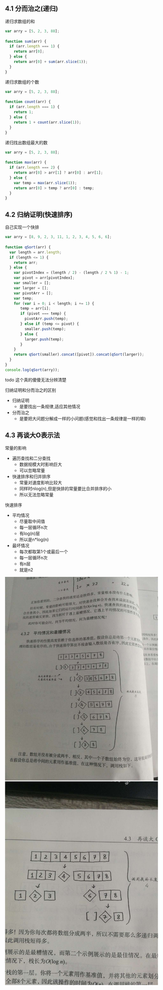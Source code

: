 ## 4.1 分而治之(递归)

递归求数组的和
```javascript
var arry = [5, 2, 3, 88];

function sum(arr) {
  if (arr.length === 1) {
    return arr[0];
  } else {
    return arr[0] + sum(arr.slice(1));
  }
}
```

递归求数组的个数
```javascript
var arry = [5, 2, 3, 88];

function count(arr) {
  if (arr.length === 1) {
    return 1;
  } else {
    return 1 + count(arr.slice(1));
  }
}
```

递归找出数组最大的数
```javascript
var arry = [5, 2, 3, 88];

function max(arr) {
  if (arr.length === 2) {
    return arr[0] > arr[1] ? arr[0] : arr[1];
  } else {
    var temp = max(arr.slice(1));
    return arr[0] > temp ? arr[0] : temp;
  }
}
```

## 4.2 归纳证明(快速排序)

自己实现一个快排
```javascript
var arry = [8, 9, 2, 3, 11, 1, 2, 3, 4, 5, 6, 6];

function qSort(arr) {
  var length = arr.length;
  if (length <= 1) {
    return arr;
  } else {
    var pivotIndex = (length / 2) - (length / 2 % 1) - 1;
    var pivot = arr[pivotIndex];
    var smaller = [];
    var larger = [];
    var pivotArr = [];
    var temp;
    for (var i = 0; i < length; i += 1) {
       temp = arr[i];
       if (pivot === temp) {
         pivotArr.push(temp);
       } else if (temp <= pivot) {
         smaller.push(temp);
       } else {
         larger.push(temp);
       }
    }
    return qSort(smaller).concat([pivot]).concat(qSort(larger));
  }
}
console.log(qSort(arry));
```


todo 这个真的傻傻无法分辨清楚

归纳证明和分而治之的区别
- 归纳证明
  - 是要找出一条规律,适应其他情况
- 分而治之
  - 是要把大问题分解成一样的小问题(感觉和找出一条规律是一样的嘛)
## 4.3 再谈大O表示法

常量的影响
- 遍历查找和二分查找
  - 数据规模大时影响巨大
  - 可以忽略常量
- 快速排序和归并排序
  - 常量对速度影响比较大
  - 同样时nlog(n),但是快排的常量要比合并排序的小
  - 所以无法忽略常量

快速排序
- 平均情况
  - 尽量取中间值
  - 每一层循环n次
  - 有log(n)层
  - 所以是n*log(n)
- 最坏情况
  - 每次都取第1个或最后一个
  - 每一层循环n次
  - 有n层
  - 就是n2

![](temps/1dbeded2.png)
![](temps/9fce87b8.png)

